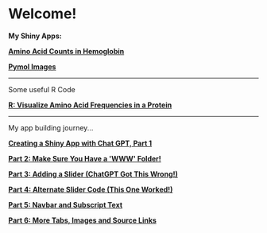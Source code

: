 # Welcome!

**My Shiny Apps:**

**[Amino Acid Counts in Hemoglobin](https://tammielisa.shinyapps.io/hemox/)**

**[Pymol Images](https://tammielisa.shinyapps.io/hemo2/)**

_________________________

Some useful R Code

**[R: Visualize Amino Acid Frequencies in a Protein](rproseq.md)**

_________________________

My app building journey...

**[Creating a Shiny App with Chat GPT, Part 1](pymolshiny1.md)**

**[Part 2: Make Sure You Have a 'WWW' Folder!](pymolshiny2.md)**

**[Part 3: Adding a Slider (ChatGPT Got This Wrong!)](pymolshiny3.md)**

**[Part 4: Alternate Slider Code (This One Worked!)](pymolshiny4.md)**

**[Part 5: Navbar and Subscript Text](pymolshiny5.md)**

**[Part 6: More Tabs, Images and Source Links](pymolshiny6)**

